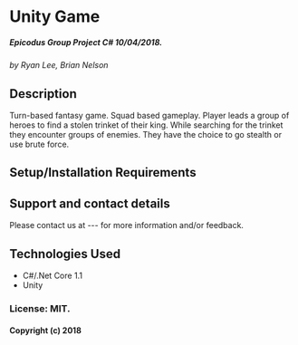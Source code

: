 # Unity Game 

##### Epicodus Group Project C# 10/04/2018.
_by Ryan Lee, Brian Nelson_

## Description

Turn-based fantasy game. Squad based gameplay. Player leads a group of heroes to find a stolen trinket of their king. While searching for the trinket they encounter groups of enemies. They have the choice to go stealth or use brute force.

## Setup/Installation Requirements


## Support and contact details

Please contact us at --- for more information and/or feedback.

## Technologies Used

* C#/.Net Core 1.1
* Unity

### License: MIT.

#### Copyright (c) 2018 
